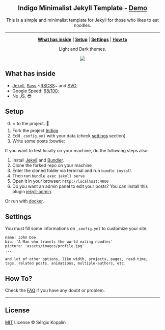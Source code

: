 <p align="center">
    <h2 align="center">Indigo Minimalist Jekyll Template - <a href="https://sergiokopplin.github.io/indigo/">Demo</a></h2>
</p>

<p align="center">This is a simple and minimalist template for Jekyll for those who likes to eat noodles.</p>

***

<p align="center">
    <b><a href="README.md#what-has-inside">What has inside</a></b>
    |
    <b><a href="README.md#setup">Setup</a></b>
    |
    <b><a href="README.md#settings">Settings</a></b>
    |
    <b><a href="README.md#how-to">How to</a></b>
</p>

<p align="center">
    Light and Dark themes.
</p>

<p align="center">
    <img src="https://raw.githubusercontent.com/sergiokopplin/indigo/gh-pages/assets/screen-shot.png" />
</p>

## What has inside

- [Jekyll](https://jekyllrb.com/), [Sass](https://sass-lang.com/) ~[RSCSS](https://rscss.io/)~ and [SVG](https://www.w3.org/Graphics/SVG/);
- Google Speed: [98/100](https://developers.google.com/speed/pagespeed/insights/?url=http%3A%2F%2Fsergiokopplin.github.io%2Findigo%2F);
- No JS. :sunglasses:

## Setup

0. :star: to the project. :metal:
1. Fork the project [Indigo](https://github.com/sergiokopplin/indigo/fork)
2. Edit `_config.yml` with your data (check <a href="README.md#settings">settings</a> section)
3. Write some posts :bowtie:

If you want to test locally on your machine, do the following steps also:

1. Install [Jekyll](https://jekyllrb.com) and [Bundler](https://bundler.io/).
2. Clone the forked repo on your machine
3. Enter the cloned folder via terminal and run `bundle install`
4. Then run `bundle exec jekyll serve`
5. Open it in your browser: `http://localhost:4000`
6. Do you want an admin panel to edit your posts? You can install this plugin [jekyll-admin](https://jekyll.github.io/jekyll-admin/).

Or run with [docker](https://github.com/BretFisher/jekyll-serve).

## Settings

You must fill some informations on `_config.yml` to customize your site.

```
name: John Doe
bio: 'A Man who travels the world eating noodles'
picture: 'assets/images/profile.jpg'
...

and lot of other options, like width, projects, pages, read-time, tags, related posts, animations, multiple-authors, etc.
```

## How To?

Check the [FAQ](./FAQ.md) if you have any doubt or problem.

---
## License

[MIT](https://kopplin.mit-license.org/) License © Sérgio Kopplin
